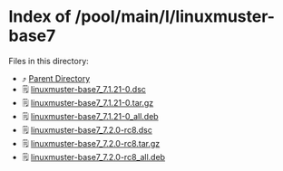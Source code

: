 
# Index of /pool/main/l/linuxmuster-base7
Files in this directory:
- ⤴ [Parent Directory](../)
- 🗒 [linuxmuster-base7_7.1.21-0.dsc](linuxmuster-base7_7.1.21-0.dsc)
- 🗒 [linuxmuster-base7_7.1.21-0.tar.gz](linuxmuster-base7_7.1.21-0.tar.gz)
- 🗒 [linuxmuster-base7_7.1.21-0_all.deb](linuxmuster-base7_7.1.21-0_all.deb)
- 🗒 [linuxmuster-base7_7.2.0-rc8.dsc](linuxmuster-base7_7.2.0-rc8.dsc)
- 🗒 [linuxmuster-base7_7.2.0-rc8.tar.gz](linuxmuster-base7_7.2.0-rc8.tar.gz)
- 🗒 [linuxmuster-base7_7.2.0-rc8_all.deb](linuxmuster-base7_7.2.0-rc8_all.deb)
